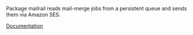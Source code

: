 Package mailrail reads mail-merge jobs from a persistent queue and
sends them via Amazon SES.

[Documentation](https://godoc.org/github.com/ljosa/mailrail)
